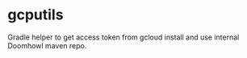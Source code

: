 # gcputils

Gradle helper to get access token from gcloud install and use internal Doomhowl maven repo.
